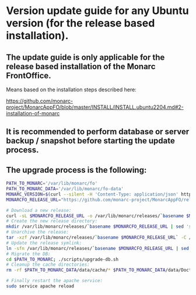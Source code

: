 Version update guide for any Ubuntu version (for the release based installation).
=================================================================================
## The update guide is only applicable for the release based installation of the Monarc FrontOffice.
Means based on the installation steps described here:

https://github.com/monarc-project/MonarcAppFO/blob/master/INSTALL/INSTALL.ubuntu2204.md#2-installation-of-monarc

## It is recommended to perform database or server backup / snapshot before starting the update process.

## The upgrade process is the following:

```bash
PATH_TO_MONARC='/var/lib/monarc/fo'
PATH_TO_MONARC_DATA='/var/lib/monarc/fo-data'
MONARC_VERSION=$(curl --silent -H 'Content-Type: application/json' https://api.github.com/repos/monarc-project/MonarcAppFO/releases/latest | jq  -r '.tag_name')
MONARCFO_RELEASE_URL="https://github.com/monarc-project/MonarcAppFO/releases/download/$MONARC_VERSION/MonarcAppFO-$MONARC_VERSION.tar.gz"

# Download a new release:
curl -sL $MONARCFO_RELEASE_URL -o /var/lib/monarc/releases/`basename $MONARCFO_RELEASE_URL`
# Create the new release directory:
mkdir /var/lib/monarc/releases/`basename $MONARCFO_RELEASE_URL | sed 's/.tar.gz//'`
# Unarchive the release:
tar -xzf /var/lib/monarc/releases/`basename $MONARCFO_RELEASE_URL` -C /var/lib/monarc/releases/`basename $MONARCFO_RELEASE_URL | sed 's/.tar.gz//'`
# Update the release symlink:
ln -sfn /var/lib/monarc/releases/`basename $MONARCFO_RELEASE_URL | sed 's/.tar.gz//'` $PATH_TO_MONARC
# Migrate the DB:
cd $PATH_TO_MONARC; ./scripts/upgrade-db.sh
# Cleanup the cache directories:
rm -rf $PATH_TO_MONARC_DATA/data/cache/* $PATH_TO_MONARC_DATA/data/DoctrineORMModule/Proxy/* $PATH_TO_MONARC_DATA/data/LazyServices/Proxy/*

# Finally restart the apache service:
sudo service apache reload
```
